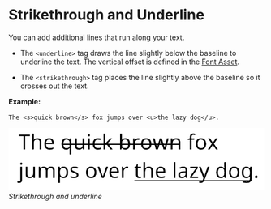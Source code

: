 # Strikethrough and Underline

You can add additional lines that run along your text.

- The `<underline>` tag draws the line slightly below the baseline to underline the text. The vertical offset is defined in the [Font Asset](FontAssetsProperties.md#FaceInfo).

- The `<strikethrough>` tag places the line slightly above the baseline so it crosses out the text.

**Example:**

```
The <s>quick brown</s> fox jumps over <u>the lazy dog</u>.
```

![Example image](../images/TMP_RichTextStrikethroughUnderline.png)<br/>
_Strikethrough and underline_
